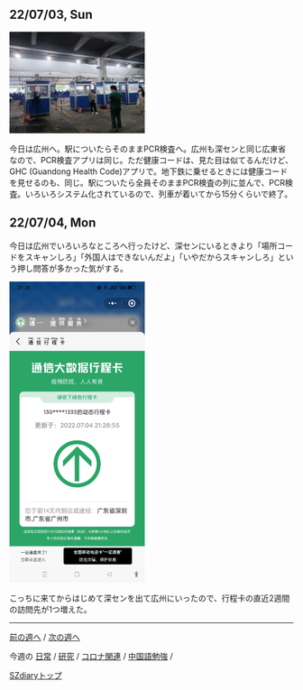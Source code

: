 ## 22/07/03, Sun

<img src="https://github.com/akita11/SZdiary/blob/main/diary/photo/2022-07-03_17.45.49.jpg" width="240px">

今日は広州へ。駅についたらそのままPCR検査へ。広州も深センと同じ広東省なので、PCR検査アプリは同じ。ただ健康コードは、見た目は似てるんだけど、GHC (Guandong Health Code)アプリで。地下鉄に乗せるときには健康コードを見せるのも、同じ。駅についたら全員そのままPCR検査の列に並んで、PCR検査。いろいろシステム化されているので、列車が着いてから15分くらいで終了。


## 22/07/04, Mon

今日は広州でいろいろなところへ行ったけど、深センにいるときより「場所コードをスキャンしろ」「外国人はできないんだよ」「いやだからスキャンしろ」という押し問答が多かった気がする。

<img src="https://github.com/akita11/SZdiary/blob/main/diary/photo/2022-07-04_21.28.57.jpg" width="240px">

こっちに来てからはじめて深センを出て広州にいったので、行程卡の直近2週間の訪問先が1つ増えた。

***

[前の週へ](2206-4.md) /
[次の週へ](2207-2.md)

今週の
[日常](../diary/2207-1.md) /
[研究](../research/2207-1.md) /
[コロナ関連](../covid19/2207-1.md) / 
[中国語勉強](../chinese/2207-1.md) / 

[SZdiaryトップ](../../README.md)

